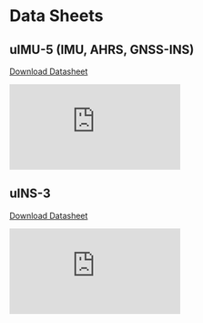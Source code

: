 # Data Sheets

## uIMU-5 (IMU, AHRS, GNSS-INS)

[Download Datasheet](http://docs.inertialsense.com/datasheets/uIMU-5_AHRS_GNSS-INS_Datasheet.pdf)

<object data="https://docs.inertialsense.com/datasheets/uIMU-5_AHRS_GNSS-INS_Datasheet.pdf" type="application/pdf" width="700px" height="905px" >
    <embed src="https://docs.inertialsense.com/datasheets/uIMU-5_AHRS_GNSS-INS_Datasheet.pdf" type="application/pdf" />
</object>



## uINS-3

[Download Datasheet](http://docs.inertialsense.com/datasheets/uIMU_uAHRS_uINS-3_Datasheet.pdf)

<object data="https://docs.inertialsense.com/datasheets/uIMU_uAHRS_uINS-3_Datasheet.pdf" type="application/pdf" width="700px" height="905px" >
    <embed src="https://docs.inertialsense.com/datasheets/uIMU_uAHRS_uINS-3_Datasheet.pdf" type="application/pdf" />
</object>
